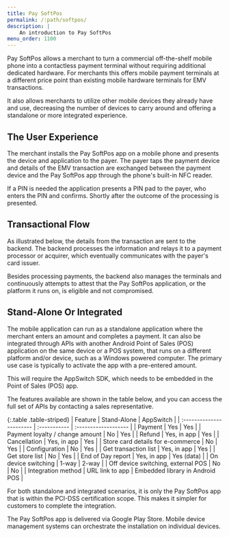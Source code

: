 ```yaml
---
title: Pay SoftPos
permalink: /:path/softpos/
description: |
    An introduction to Pay SoftPos
menu_order: 1100
---
```


Pay SoftPos allows a merchant to turn a commercial off-the-shelf mobile phone
into a contactless payment terminal without requiring additional dedicated
hardware. For merchants this offers mobile payment terminals at a different
price point than existing mobile hardware terminals for EMV transactions.

It also allows merchants to utilize other mobile devices they already have and
use, decreasing the number of devices to carry around and offering a standalone
or more integrated experience.

## The User Experience

The merchant installs the Pay SoftPos app on a mobile phone and presents the
device and application to the payer. The payer taps the payment device and
details of the EMV transaction are exchanged between the payment device and the
Pay SoftPos app through the phone's built-in NFC reader.

If a PIN is needed the application presents a PIN pad to the payer, who enters
the PIN and confirms. Shortly after the outcome of the processing is presented.

## Transactional Flow

As illustrated below, the details from the transaction are sent to the backend.
The backend processes the information and relays it to a payment processor or
acquirer, which eventually communicates with the payer's card issuer.

Besides processing payments, the backend also manages the terminals and
continuously attempts to attest that the Pay SoftPos application, or the
platform it runs on, is eligible and not compromised.

## Stand-Alone Or Integrated

The mobile application can run as a standalone application where the merchant
enters an amount and completes a payment. It can also be integrated through APIs
with another Android Point of Sales (POS) application on the same device or a
POS system, that runs on a different platform and/or device, such as a Windows
powered computer. The primary use case is typically to activate the app with a
pre-entered amount.

This will require the AppSwitch SDK, which needs to be embedded in the Point of
Sales (POS) app.

The features available are shown in the table below, and you can access the full
set of APIs by contacting a sales representative.

{:.table .table-striped}
| Feature                  | Stand-Alone  | AppSwitch            |
| :----------------------- | :----------- | :------------------- |
| Payment                  | Yes          | Yes                  |
| Payment loyalty / change amount  | No   | Yes                  |
| Refund                   | Yes, in app  | Yes                  |
| Cancellation             | Yes, in app  | Yes                  |
| Store card details for e-commerce | No  | Yes                  |
| Configuration            | No           | Yes                  |
| Get transaction list     | Yes, in app  | Yes                  |
| Get store list           | No           | Yes                  |
| End of Day report        | Yes, in app  | Yes (data)           |
| On device switching      | 1-way        | 2-way                |
| Off device switching, external POS | No          | No          |
| Integration method     | URL link to app | Embedded library in Android POS |

For both standalone and integrated scenarios, it is only the Pay SoftPos app
that is within the PCI-DSS certification scope. This makes it simpler for
customers to complete the integration.

The Pay SoftPos app is delivered via Google Play Store. Mobile device management
systems can orchestrate the installation on individual devices.

